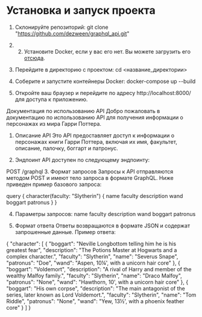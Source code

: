 # Установка и запуск проекта

1. Склонируйте репозиторий: git clone "https://github.com/dezween/graphql_api.git"

2. 2. Установите Docker, если у вас его нет. Вы можете загрузить его [отсюда](https://www.docker.com/get-started).

3. Перейдите в директорию с проектом: cd <название_директории>

4. Соберите и запустите контейнеры Docker: docker-compose up --build

5. Откройте ваш браузер и перейдите по адресу http://localhost:8000/ для доступа к приложению.




Документация по использованию API
Добро пожаловать в документацию по использованию API для получения информации о персонажах из мира Гарри Поттера.

1. Описание API
Это API предоставляет доступ к информации о персонажах книги Гарри Поттера, включая их имя, факультет, описание, палочку, боггарт и патронус.

2. Эндпоинт
API доступен по следующему эндпоинту:


POST /graphql
3. Формат запросов
Запросы к API отправляются методом POST и имеют тело запроса в формате GraphQL. Ниже приведен пример базового запроса:

query {
  character(faculty: "Slytherin") {
    name
    faculty
    description
    wand
    boggart
    patronus
  }
}


4. Параметры запросов:
    name
    faculty
    description
    wand
    boggart
    patronus

   
6. Формат ответа
Ответы возвращаются в формате JSON и содержат запрошенные данные. Пример ответа:


{
    "character": [
        {
            "boggart": "Neville Longbottom telling him he is his greatest fear",
            "description": "The Potions Master at Hogwarts and a complex character.",
            "faculty": "Slytherin",
            "name": "Severus Snape",
            "patronus": "Doe",
            "wand": "Aspen, 10¼', with a unicorn hair core"
        },
        {
            "boggart": "Voldemort",
            "description": "A rival of Harry and member of the wealthy Malfoy family.",
            "faculty": "Slytherin",
            "name": "Draco Malfoy",
            "patronus": "None",
            "wand": "Hawthorn, 10', with a unicorn hair core"
        },
        {
            "boggart": "His own corpse",
            "description": "The main antagonist of the series, later known as Lord Voldemort.",
            "faculty": "Slytherin",
            "name": "Tom Riddle",
            "patronus": "None",
            "wand": "Yew, 13½', with a phoenix feather core"
        }
    ]
}
